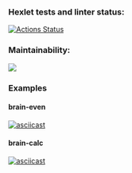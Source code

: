### Hexlet tests and linter status:
[![Actions Status](https://github.com/mrandrewer/frontend-project-44/workflows/hexlet-check/badge.svg)](https://github.com/mrandrewer/frontend-project-44/actions)

### Maintainability:
<a href="https://codeclimate.com/github/mrandrewer/frontend-project-44/maintainability"><img src="https://api.codeclimate.com/v1/badges/3e157f01dcc1f8575e2c/maintainability" /></a>

### Examples
#### brain-even
[![asciicast](https://asciinema.org/a/ee4JJoTBOTTsz1yBKFGOwzydb.svg)](https://asciinema.org/a/ee4JJoTBOTTsz1yBKFGOwzydb)
#### brain-calc
[![asciicast](https://asciinema.org/a/W79MbxRV5DgtmNa3U6180EhY7.svg)](https://asciinema.org/a/W79MbxRV5DgtmNa3U6180EhY7)
